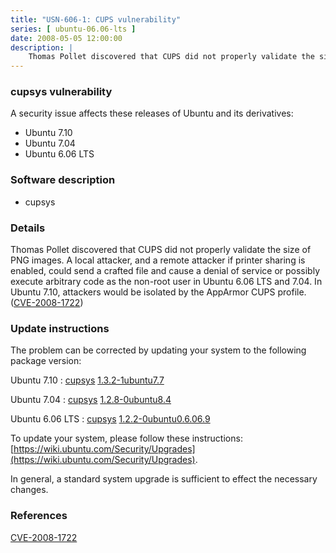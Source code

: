 ```yaml
---
title: "USN-606-1: CUPS vulnerability"
series: [ ubuntu-06.06-lts ]
date: 2008-05-05 12:00:00
description: |
    Thomas Pollet discovered that CUPS did not properly validate the size of PNG images. A local attacker, and a remote attacker if printer sharing is enabled, could send a crafted file and cause a denial of service or possibly execute arbitrary code as the non-root user in Ubuntu 6.06 LTS and 7.04. In Ubuntu 7.10, attackers would be isolated by the AppArmor CUPS profile. ([CVE-2008-1722](http://people.ubuntu.com/~ubuntu-security/cve/CVE-2008-1722)) 
--- 
```

 
### cupsys vulnerability

A security issue affects these releases of Ubuntu and its derivatives:

* Ubuntu 7.10
* Ubuntu 7.04
* Ubuntu 6.06 LTS

### Software description

* cupsys 

### Details

Thomas Pollet discovered that CUPS did not properly validate the size of PNG images. A local attacker, and a remote attacker if printer sharing is enabled, could send a crafted file and cause a denial of service or possibly execute arbitrary code as the non-root user in Ubuntu 6.06 LTS and 7.04. In Ubuntu 7.10, attackers would be isolated by the AppArmor CUPS profile. ([CVE-2008-1722](http://people.ubuntu.com/~ubuntu-security/cve/CVE-2008-1722)) 

### Update instructions

The problem can be corrected by updating your system to the following package version:

Ubuntu 7.10
 : [cupsys](https://launchpad.net/ubuntu/+source/cupsys) <span> [1.3.2-1ubuntu7.7](https://launchpad.net/ubuntu/+source/cupsys/1.3.2-1ubuntu7.7) </span> 

Ubuntu 7.04
 : [cupsys](https://launchpad.net/ubuntu/+source/cupsys) <span> [1.2.8-0ubuntu8.4](https://launchpad.net/ubuntu/+source/cupsys/1.2.8-0ubuntu8.4) </span> 

Ubuntu 6.06 LTS
 : [cupsys](https://launchpad.net/ubuntu/+source/cupsys) <span> [1.2.2-0ubuntu0.6.06.9](https://launchpad.net/ubuntu/+source/cupsys/1.2.2-0ubuntu0.6.06.9) </span> 

To update your system, please follow these instructions: [https://wiki.ubuntu.com/Security/Upgrades](https://wiki.ubuntu.com/Security/Upgrades).

In general, a standard system upgrade is sufficient to effect the necessary changes. 

### References

 [CVE-2008-1722](http://people.ubuntu.com/~ubuntu-security/cve/CVE-2008-1722)
 
